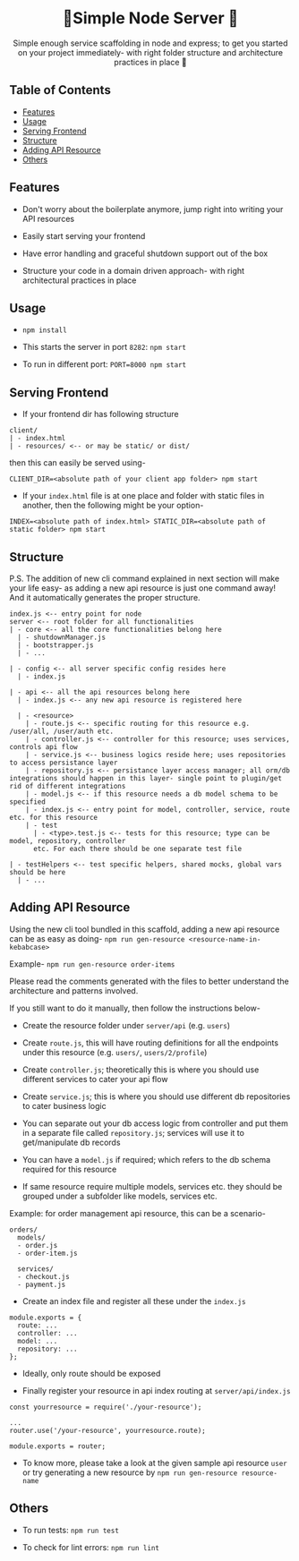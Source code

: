 <div align="center">
  <h1>
    🦥Simple Node Server 🦥
  </h1>
</div>

<p align="center">
  Simple enough service scaffolding in node and express; to get you started on your project immediately- with right folder structure and architecture practices in place 🦦
</p>


## Table of Contents

- [Features](#features)
- [Usage](#usage)
- [Serving Frontend](#serving-frontend)
- [Structure](#structure)
- [Adding API Resource](#adding-api-resource)
- [Others](#others)

## Features

- Don't worry about the boilerplate anymore, jump right into writing your API
resources

- Easily start serving your frontend

- Have error handling and graceful shutdown support out of the box

- Structure your code in a domain driven approach- with right architectural practices in place


## Usage

- `npm install`

- This starts the server in port `8282`: `npm start`

- To run in different port: `PORT=8000 npm start`


## Serving Frontend 

- If your frontend dir has following structure

``` 
client/
| - index.html
| - resources/ <-- or may be static/ or dist/
```

then this can easily be served using-

```
CLIENT_DIR=<absolute path of your client app folder> npm start
```

- If your `index.html` file is at one place and folder with static files in another, then
the following might be your option-

```
INDEX=<absolute path of index.html> STATIC_DIR=<absolute path of static folder> npm start
```

## Structure

P.S. The addition of new cli command explained in next section will make your life easy- as adding a new api resource is just one command away! And it automatically generates the proper structure.

``` 
index.js <-- entry point for node
server <-- root folder for all functionalities
| - core <-- all the core functionalities belong here 
  | - shutdownManager.js 
  | - bootstrapper.js
  | - ...
  
| - config <-- all server specific config resides here
  | - index.js
  
| - api <-- all the api resources belong here
  | - index.js <-- any new api resource is registered here
  
  | - <resource>
    | - route.js <-- specific routing for this resource e.g. /user/all, /user/auth etc.
    | - controller.js <-- controller for this resource; uses services, controls api flow
    | - service.js <-- business logics reside here; uses repositories to access persistance layer
    | - repository.js <-- persistance layer access manager; all orm/db integrations should happen in this layer- single point to plugin/get rid of different integrations 
    | - model.js <-- if this resource needs a db model schema to be specified
    | - index.js <-- entry point for model, controller, service, route etc. for this resource
    | - test
      | - <type>.test.js <-- tests for this resource; type can be model, repository, controller
      etc. For each there should be one separate test file
      
| - testHelpers <-- test specific helpers, shared mocks, global vars should be here
  | - ...    
```

## Adding API Resource

Using the new cli tool bundled in this scaffold, adding a new api resource can be as easy as doing- `npm run gen-resource <resource-name-in-kebabcase>`

Example- `npm run gen-resource order-items`

Please read the comments generated with the files to better understand the architecture and patterns involved.

If you still want to do it manually, then follow the instructions below-

- Create the resource folder under `server/api` (e.g. `users`)

- Create `route.js`, this will have routing definitions for all the endpoints 
under this resource (e.g. `users/`, `users/2/profile`)

- Create `controller.js`; theoretically this is where you should use different services to cater your api flow

- Create `service.js`; this is where you should use different db repositories to cater business logic

- You can separate out your db access logic from controller and put them in a separate
file called `repository.js`; services will use it to get/manipulate db records

- You can have a `model.js` if required; which refers to the db schema required for this
resource

- If same resource require multiple models, services etc. they should be grouped under a subfolder like models, services etc. 

Example: for order management api resource, this can be a scenario-

```
orders/
  models/
  - order.js
  - order-item.js

  services/
  - checkout.js
  - payment.js
```

- Create an index file and register all these under the `index.js`

``` 
module.exports = {
  route: ...
  controller: ...
  model: ...
  repository: ...
};
```

- Ideally, only route should be exposed

- Finally register your resource in api index routing at `server/api/index.js`

``` 
const yourresource = require('./your-resource');

...
router.use('/your-resource', yourresource.route);

module.exports = router;
```

- To know more, please take a look at the given sample api resource `user` or try generating a new resource by `npm run gen-resource resource-name`


## Others

- To run tests: `npm run test`

- To check for lint errors: `npm run lint`

